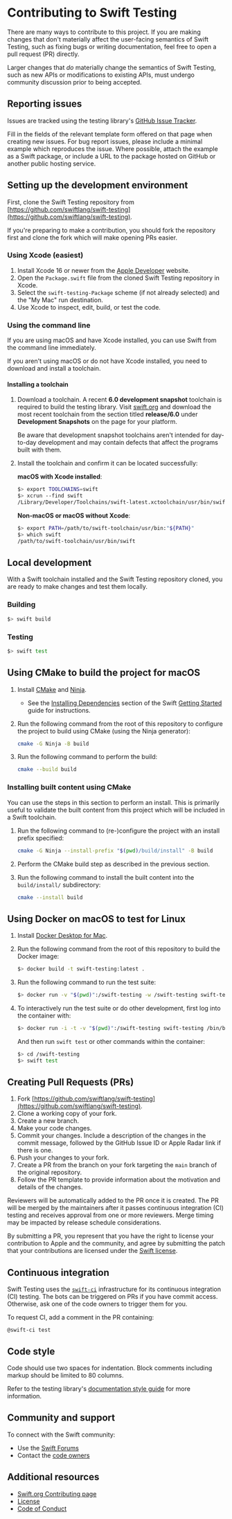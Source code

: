 # Contributing to Swift Testing

There are many ways to contribute to this project. If you are making changes
that don't materially affect the user-facing semantics of Swift Testing, such
as fixing bugs or writing documentation, feel free to open a pull request (PR)
directly.

Larger changes that _do_ materially change the semantics of Swift Testing,
such as new APIs or modifications to existing APIs, must undergo community
discussion prior to being accepted.

## Reporting issues

Issues are tracked using the testing library's
[GitHub Issue Tracker](https://github.com/swiftlang/swift-testing/issues).

Fill in the fields of the relevant template form offered on that page when
creating new issues. For bug report issues, please include a minimal example
which reproduces the issue. Where possible, attach the example as a Swift
package, or include a URL to the package hosted on GitHub or another public
hosting service.

## Setting up the development environment

First, clone the Swift Testing repository from
[https://github.com/swiftlang/swift-testing](https://github.com/swiftlang/swift-testing).

If you're preparing to make a contribution, you should fork the repository first
and clone the fork which will make opening PRs easier.

### Using Xcode (easiest)

1. Install Xcode 16 or newer from the [Apple Developer](https://developer.apple.com/xcode/)
   website.
1. Open the `Package.swift` file from the cloned Swift Testing repository in
   Xcode.
1. Select the `swift-testing-Package` scheme (if not already selected) and the
   "My Mac" run destination.
1. Use Xcode to inspect, edit, build, or test the code.

### Using the command line

If you are using macOS and have Xcode installed, you can use Swift from the
command line immediately.

If you aren't using macOS or do not have Xcode installed, you need to download
and install a toolchain.

#### Installing a toolchain

1. Download a toolchain. A recent **6.0 development snapshot** toolchain is
   required to build the testing library. Visit
   [swift.org](http://swift.org/install) and download the most recent toolchain
   from the section titled **release/6.0** under **Development Snapshots** on
   the page for your platform.

   Be aware that development snapshot toolchains aren't intended for day-to-day
   development and may contain defects that affect the programs built with them.
1. Install the toolchain and confirm it can be located successfully:

   **macOS with Xcode installed**:
   
   ```bash
   $> export TOOLCHAINS=swift
   $> xcrun --find swift
   /Library/Developer/Toolchains/swift-latest.xctoolchain/usr/bin/swift
   ```
   
   **Non-macOS or macOS without Xcode**:
   
   ```bash
   $> export PATH=/path/to/swift-toolchain/usr/bin:"${PATH}"
   $> which swift
   /path/to/swift-toolchain/usr/bin/swift
   ```

## Local development

With a Swift toolchain installed and the Swift Testing repository cloned, you
are ready to make changes and test them locally.

### Building

```bash
$> swift build
```

### Testing

```bash
$> swift test
```

<!-- FIXME: Uncomment this once the the `swift test` command support running
  specific Swift Testing tests.

To learn how to run only specific tests or other testing options, run `swift
test --help` to view the usage documentation.
-->

## Using CMake to build the project for macOS

1. Install [CMake](https://cmake.org/) and [Ninja](https://ninja-build.org/).
   - See the [Installing Dependencies](https://github.com/swiftlang/swift/blob/main/docs/HowToGuides/GettingStarted.md#macos)
     section of the Swift [Getting Started](https://github.com/swiftlang/swift/blob/main/docs/HowToGuides/GettingStarted.md)
     guide for instructions.

1. Run the following command from the root of this repository to configure the
   project to build using CMake (using the Ninja generator):

   ```bash
   cmake -G Ninja -B build
   ```

1. Run the following command to perform the build:

   ```bash
   cmake --build build
   ```

### Installing built content using CMake

You can use the steps in this section to perform an install. This is primarily
useful to validate the built content from this project which will be included in
a Swift toolchain.

1. Run the following command to (re-)configure the project with an install
   prefix specified:

   ```bash
   cmake -G Ninja --install-prefix "$(pwd)/build/install" -B build
   ```

1. Perform the CMake build step as described in the previous section.

1. Run the following command to install the built content into the
   `build/install/` subdirectory:

   ```bash
   cmake --install build
   ```

## Using Docker on macOS to test for Linux

1. Install [Docker Desktop for Mac](https://www.docker.com/products/docker-desktop).

1. Run the following command from the root of this repository to build the
   Docker image:

    ```bash
    $> docker build -t swift-testing:latest .
    ```

1. Run the following command to run the test suite:

    ```bash
    $> docker run -v "$(pwd)":/swift-testing -w /swift-testing swift-testing swift test --skip-update
    ```

1. To interactively run the test suite or do other development, first log into
   the container with:

    ```bash
    $> docker run -i -t -v "$(pwd)":/swift-testing swift-testing /bin/bash
    ```

    And then run `swift test` or other commands within the container:

    ```bash
    $> cd /swift-testing
    $> swift test
    ```

## Creating Pull Requests (PRs)

1. Fork [https://github.com/swiftlang/swift-testing](https://github.com/swiftlang/swift-testing).
1. Clone a working copy of your fork.
1. Create a new branch.
1. Make your code changes.
1. Commit your changes. Include a description of the changes in the commit
   message, followed by the GitHub Issue ID or Apple Radar link if there is one.
1. Push your changes to your fork.
1. Create a PR from the branch on your fork targeting the `main` branch of the
   original repository.
1. Follow the PR template to provide information about the motivation and
   details of the changes.

Reviewers will be automatically added to the PR once it is created. The PR will
be merged by the maintainers after it passes continuous integration (CI) testing
and receives approval from one or more reviewers. Merge timing may be impacted
by release schedule considerations.

By submitting a PR, you represent that you have the right to license your
contribution to Apple and the community, and agree by submitting the patch that
your contributions are licensed under the
[Swift license](https://swift.org/LICENSE.txt).

## Continuous integration

Swift Testing uses the [`swift-ci`](https://ci.swift.org/) infrastructure for
its continuous integration (CI) testing. The bots can be triggered on PRs if you
have commit access. Otherwise, ask one of the code owners to trigger them for
you.

To request CI, add a comment in the PR containing:

```
@swift-ci test
```

## Code style

Code should use two spaces for indentation. Block comments including markup
should be limited to 80 columns.

Refer to the testing library's
[documentation style guide](Documentation/StyleGuide.md) for more information.

## Community and support

To connect with the Swift community:

* Use the [Swift Forums](https://forums.swift.org)
* Contact the [code owners](CODEOWNERS)

## Additional resources

* [Swift.org Contributing page](https://swift.org/contributing/)
* [License](https://swift.org/LICENSE.txt)
* [Code of Conduct](https://swift.org/community/#code-of-conduct)
